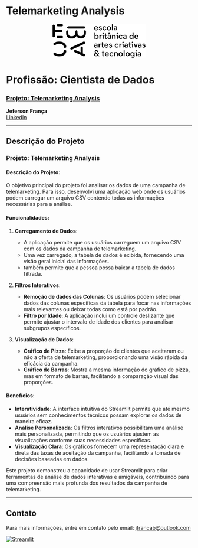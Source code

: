 # Telemarketing Analysis
<div style="text-align:center">
<img src="https://raw.githubusercontent.com/Jefersonfranca/Previs-o-de-Renda/main/imagens/newebac_logo_black_half.png" alt="ebac-logo" width=50%>
</div>

# **Profissão: Cientista de Dados**
### [Projeto: Telemarketing Analysis ](https://github.com/Jefersonfranca/EBAC_Curso_Cientista_de_Dados)<br>
<div>

**Jeferson França**   
[  LinkedIn](https://www.linkedin.com/in/jeferson-frança-bastos/)<br>
</div>
<hr>

## Descrição do Projeto
### Projeto: Telemarketing Analysis
#### Descrição do Projeto:
O objetivo principal do projeto foi analisar os dados de uma campanha de telemarketing. Para isso, desenvolvi uma aplicação web onde os usuários podem carregar um arquivo CSV contendo todas as informações necessárias para a análise.

#### Funcionalidades:
1. **Carregamento de Dados**:
   - A aplicação permite que os usuários carreguem um arquivo CSV com os dados da campanha de telemarketing.
   - Uma vez carregado, a tabela de dados é exibida, fornecendo uma visão geral inicial das informações.
   - também permite que a pessoa possa baixar a tabela de dados filtrada.

2. **Filtros Interativos**:
   - **Remoção de dados das Colunas**: Os usuários podem selecionar dados das colunas específicas da tabela para focar nas informações mais relevantes ou deixar todas como está por padrão.
   - **Filtro por Idade**: A aplicação inclui um controle deslizante que permite ajustar o intervalo de idade dos clientes para analisar subgrupos específicos.

3. **Visualização de Dados**:
   - **Gráfico de Pizza**: Exibe a proporção de clientes que aceitaram ou não a oferta de telemarketing, proporcionando uma visão rápida da eficácia da campanha.
   - **Gráfico de Barras**: Mostra a mesma informação do gráfico de pizza, mas em formato de barras, facilitando a comparação visual das proporções.

#### Benefícios:
- **Interatividade**: A interface intuitiva do Streamlit permite que até mesmo usuários sem conhecimentos técnicos possam explorar os dados de maneira eficaz.
- **Análise Personalizada**: Os filtros interativos possibilitam uma análise mais personalizada, permitindo que os usuários ajustem as visualizações conforme suas necessidades específicas.
- **Visualização Clara**: Os gráficos fornecem uma representação clara e direta das taxas de aceitação da campanha, facilitando a tomada de decisões baseadas em dados.

Este projeto demonstrou a capacidade de usar Streamlit para criar ferramentas de análise de dados interativas e amigáveis, contribuindo para uma compreensão mais profunda dos resultados da campanha de telemarketing.

---

## Contato

Para mais informações, entre em contato pelo email: [jfrancab@outlook.com](jfrancab@outlook.com)

<a href="https://jeferson-telemarketing-analysis.streamlit.app/" rel="nofollow"><img src="https://camo.githubusercontent.com/7265941703624c2fcb95bd7957cf7ddbe817f5fdd84c593c682d5314f43623e9/68747470733a2f2f696d672e736869656c64732e696f2f62616467652f53747265616d6c69742d4646344234423f6c6f676f3d53747265616d6c6974266c6f676f436f6c6f723d7768697465"  alt="Streamlit" data-canonical-src="https://img.shields.io/badge/Streamlit-FF4B4B?logo=Streamlit&amp;logoColor=white" style="max-width: 100%;"></a>

